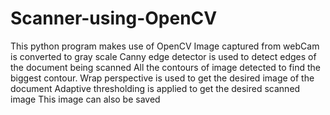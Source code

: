 # Scanner-using-OpenCV
This python program makes use of OpenCV 
Image captured from webCam is converted to gray scale
Canny edge detector is used to detect edges of the document being scanned
All the contours of image detected to find the biggest contour.
Wrap perspective is used to get the desired image of the document
Adaptive thresholding is applied to get the desired scanned image
This image can also be saved
